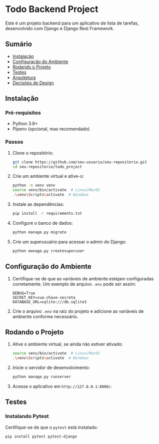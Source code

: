 # Todo Backend Project

Este é um projeto backend para um aplicativo de lista de tarefas, desenvolvido com Django e Django Rest Framework.

## Sumário

- [Instalação](#instalação)
- [Configuração do Ambiente](#configuração-do-ambiente)
- [Rodando o Projeto](#rodando-o-projeto)
- [Testes](#testes)
- [Arquitetura](#arquitetura)
- [Decisões de Design](#decisões-de-design)

## Instalação

### Pré-requisitos

- Python 3.8+
- Pipenv (opcional, mas recomendado)

### Passos

1. Clone o repositório:
    ```sh
    git clone https://github.com/seu-usuario/seu-repositorio.git
    cd seu-repositorio/todo_project
    ```

2. Crie um ambiente virtual e ative-o:
    ```sh
    python -m venv venv
    source venv/bin/activate  # Linux/MacOS
    .\venv\Scripts\activate  # Windows
    ```

3. Instale as dependências:
    ```sh
    pip install -r requirements.txt
    ```

4. Configure o banco de dados:
    ```sh
    python manage.py migrate
    ```

5. Crie um superusuário para acessar o admin do Django:
    ```sh
    python manage.py createsuperuser
    ```

## Configuração do Ambiente

1. Certifique-se de que as variáveis de ambiente estejam configuradas corretamente. Um exemplo de arquivo `.env` pode ser assim:
    ```
    DEBUG=True
    SECRET_KEY=sua-chave-secreta
    DATABASE_URL=sqlite:///db.sqlite3
    ```

2. Crie o arquivo `.env` na raiz do projeto e adicione as variáveis de ambiente conforme necessário.

## Rodando o Projeto

1. Ative o ambiente virtual, se ainda não estiver ativado:
    ```sh
    source venv/bin/activate  # Linux/MacOS
    .\venv\Scripts\activate  # Windows
    ```

2. Inicie o servidor de desenvolvimento:
    ```sh
    python manage.py runserver
    ```

3. Acesse o aplicativo em `http://127.0.0.1:8000/`.

## Testes

### Instalando Pytest

Certifique-se de que o `pytest` está instalado:
```sh
pip install pytest pytest-django
